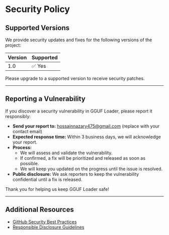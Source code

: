 # Security Policy

## Supported Versions

We provide security updates and fixes for the following versions of the project:

| Version | Supported          |
| ------- | ------------------ |
| 1.0  | ✅ Yes             |

Please upgrade to a supported version to receive security patches.

---

## Reporting a Vulnerability

If you discover a security vulnerability in GGUF Loader, please report it responsibly:

- **Send your report to:** hossainnazary475@gmail.com (replace with your contact email)
- **Expected response time:** Within 3 business days, we will acknowledge your report.
- **Process:**
  - We will assess and validate the vulnerability.
  - If confirmed, a fix will be prioritized and released as soon as possible.
  - We will keep you updated on the progress until the issue is resolved.
- **Public disclosure:** We ask reporters to keep the vulnerability confidential until a fix is released.

Thank you for helping us keep GGUF Loader safe!

---

## Additional Resources

- [GitHub Security Best Practices](https://docs.github.com/en/code-security)
- [Responsible Disclosure Guidelines](https://www.mozilla.org/en-US/security/bug-bounty/)
